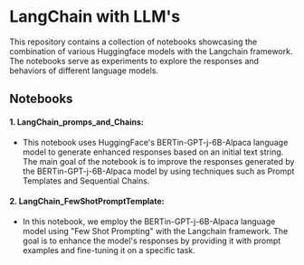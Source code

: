 # LangChain with LLM's
This repository contains a collection of notebooks showcasing the combination of various Huggingface models with the Langchain framework. The notebooks serve as experiments to explore the responses and behaviors of different language models.

## Notebooks

#### 1. LangChain_promps_and_Chains: 
* This notebook uses HuggingFace's BERTin-GPT-j-6B-Alpaca language model to generate enhanced responses based on an initial text string. The main goal of the notebook is to improve the responses generated by the BERTin-GPT-j-6B-Alpaca model by using techniques such as Prompt Templates and Sequential Chains.

#### 2. LangChain_FewShotPromptTemplate:
* In this notebook, we employ the BERTin-GPT-j-6B-Alpaca language model using "Few Shot Prompting" with the Langchain framework. The goal is to enhance the model's responses by providing it with prompt examples and fine-tuning it on a specific task.
